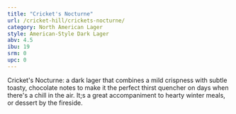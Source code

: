 ```yaml
---
title: "Cricket's Nocturne"
url: /cricket-hill/crickets-nocturne/
category: North American Lager
style: American-Style Dark Lager
abv: 4.5
ibu: 19
srm: 0
upc: 0
---
```

Cricket's Nocturne: a dark lager that combines a mild crispness with subtle toasty, chocolate notes to make it the perfect thirst quencher on days when there's a chill in the air. It;s a great accompaniment to hearty winter meals, or dessert by the fireside.
